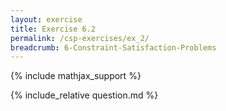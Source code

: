 ```yaml
---
layout: exercise
title: Exercise 6.2
permalink: /csp-exercises/ex_2/
breadcrumb: 6-Constraint-Satisfaction-Problems
---
```


{% include mathjax_support %}

<div><i class="arrow-up loader" data-chapter="csp-exercises" data-exercise="ex_2" data-rating="0"></i></div>
{% include_relative question.md %}
